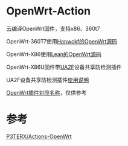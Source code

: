 # OpenWrt-Action
云编译OpenWrt固件，支持x86、360t7

OpenWrt-360T7使用[Hanwckf的OpenWrt源码](https://github.com/hanwckf/immortalwrt-mt798x)

OpenWrt-X86使用[Lean的OpenWrt源码](https://github.com/coolsnowwolf/lede)

OpenWrt-X86U固件带[UA2F](https://github.com/Zxilly/UA2F)设备共享防检测插件

UA2F设备共享防检测插件[使用说明](https://github.com/QiYueYiya/OpenWrt-Action/blob/main/ua2f.md)

[OpenWrt插件对应名称](https://www.right.com.cn/forum/thread-3682029-1-1.html)，仅供参考

# 参考
[P3TERX/Actions-OpenWrt](https://github.com/P3TERX/Actions-OpenWrt)
